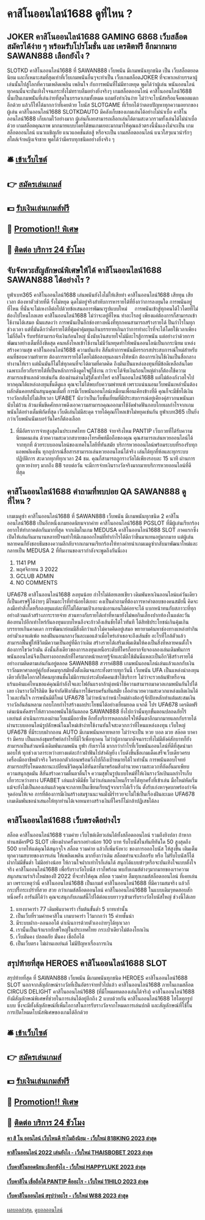 # คาสิโนออนไลน์1688 ดูที่ไหน ?
## JOKER คาสิโนออนไลน์1688 GAMING 6868 เว็บสล็อต สมัครได้ง่าย ๆ พร้อมรับโปรโมชั่น และ เครดิตฟรี อีกมากมาย SAWAN888 เลือกยังไง ?
SLOTKD คาสิโนออนไลน์1688 ที่ SAWAN888 เว็บพนัน มีเกมพนันทุกชนิด เป็น เว็บสล็อตยอดนิยม และก็เหมาะสมที่สุดเท่าที่เว็บเกมพนันอื่นๆจะทำเป็น เว็บเกมสล็อตJOKER ที่จะพาเหล่าบรรดาผู้เล่นนั้นไปสู่โลกที่ความเพลิดเพลิน เพลินใจ กับการพนันที่ไม่มีทางหยุด พูดได้ว่าผู้เล่น พนันออนไลน์ ทุกคนนั้นจะบันเทิงใจจนกระทั่งไม่ทราบลืมอย่างยิ่งจริงๆ เกมสล็อตออนไลน์ คาสิโนออนไลน์1688 นั้นเป็นเกมพน่ันที่เล่นง่ายที่สุดในบรรดาเกมทั้งหมด แถมยังทำเงินง่าย ไม่ว่าจะโบนัสหรือแจ็คพอตแตกอีกด้วย แล้วก็ให้ได้มากกว่าที่เคยด้วย โบนัส SLOTGAME ที่เรียกได้ว่าตอบปัญหาทุกความอยากของผู้เล่น คาสิโนออนไลน์1688 SLOTKDAUTO มีคลังเก็บของเกมเล่นได้อย่างไม่น่าเบื่อ คาสิโนออนไลน์1688 เก็บเกมไว้อย่างมาก ผู้เล่นก็เลยสามารถเลือกเล่นได้ตามสะดวกรวมทั้งเล่นได้ไม่น่าเบื่อด้วย เกมสล็อตคุณภาพ มากมายแบบโดยได้ขนเกมเยอะมากมาให้คุณแล้วตรงนี้นั่นเองไม่จะเป็น เกมสล็อตออนไลน์ แนวเผชิญภัย แนวแอคชั่นต่อสู้ หรือจะเป็น เกมสล็อตออนไลน์ แนวใสๆแนวน่ารักๆสไตล์เจ้าหญิงเจ้าชาย พูดได้ว่ามีครบทุกชนิดอย่างยิ่งจริง ๆ

## 🛎 [เข้าเว็บไซต์](https://bit.ly/3SdLNi2)
## 👉 [สมัครเล่นเกมส์](https://bit.ly/3SdLNi2)
## 💵 [รับเงินเล่นเกมส์ฟรี](https://bit.ly/3dyRKHj)
## 👑 [Promotion!! พิเศษ](https://bit.ly/3dyRKHj)
## 📱 [ติดต่อ บริการ 24 ชัวโมง](https://bit.ly/3dyRKHj)

## จับจังหวะสัญลักษณ์พิเศษให้ได้ คาสิโนออนไลน์1688 SAWAN888 ได้อย่างไร ?
ยูฟ่าเบท365 คาสิโนออนไลน์1688 เล่นพนันยังไงไม่ให้เสียท่า คาสิโนออนไลน์1688 เสียทุน เสียเวลา ต้องหาตัวช่วยที่ดี รั้งไม่หยุด ฉุดไม่อยู่จริงสำหับการหารายได้ที่ยิ่งกว่าการลงทุนใด การพนันอยู่ที่ไหน ที่นั่นจะไม่เหงาอีต่อไปด้วยข้อเสนอการพัฒนารูปแบบใหม่     การพนันเข้าสู่ทุกคนได้ไวโดยที่ไม่ต้องไปไหนไกลเลย คาสิโนออนไลน์1688 ไม่ว่าจะอยู่ที่ไหน ทำอะไรอยู่ เพียงแค่ต้องการก็สามารถเข้าใช้งานได้เสมอ นั่นแสดงว่า การพนันเป็นอีกช่องทางหนึ่งที่ทุกกคนสามารถสร้างรายได้ ปั่นกำไรในทุกช่วงเวลา แต่ที่มันดีกว่าคือรายได้ที่คุ้มค่าคุ้มทุนเกินบรรยายเกินกว่าการทำอะไรที่จะได้โดยใช้เวลาเพียงไม่กี่อึดใจ รับทรัย์สามารถจับเงินก้อนใหญ่ นั่งนับเงินสบายใจไม่มีอะไรสู้การพนัน แต่อย่างว่าด้วยการพัฒนาอย่างเต็มที่ถึงขีดสุด คนหลั่งไหลเข้าใช้งานไม่มีวันหยุดทำให้พนันออนไลน์เป็นกกระนิยม แหล่งสร้างความสุข คาสิโนออนไลน์1688 ความบันเทิง สีสันห้าการพนันมีอรรถรสประสบการณ์ใหม่สำหรับคนที่ชอบความท้าทาย ต้องการหารายได้โดยไม่ต้อลงทุนลงแรงให้หนัก ต้องการเงินใช้เงินเป็นสื่อกลางทำงานให้เรา แต่นั่นมันก็ไม่ใช่ทุกคนที่จะได้ตามที่คาดคิด ถึงมันเป็นแหล่งลงทุนที่มีข้อดีเหลือล้นโดยเฉพาะเกี่ยวกับรายได้ที่เป็นหลักการดึงดูดใจผู้ใช้งาน กว่าจะได้จับเงินก้อนใหญ่ต่างก็ต้องใช้ความสามารถเข้าแลกด้วยเช่นกัน ต้องผ่านด่านไม่รู้ตั้งเท่าไหร่ คาสิโนออนไลน์1688 แต่ไม่ต้องกังวลใจไปหากคุณได้แหล่งลงทุนชั้นดีดูแล คุณจะไม่ได้พบกับความพ่ายแพ้ เพราะแน่นนอนเว็บพนันเหล่านั้นต้องผลักดันคอยสนันสนุนคุณเต็มที่ การมีเว็บพนันออนไลน์เหมือนเพื่อนเคียงข้างที่ดี คุณก็จะมีชัยได้เงินรางวัลกลับไปไม่เสียเวลา UFABET นับว่าเป็นเว็บชั้นเยี่ยมที่มีประสบการณ์อยู่เคียงคุ่สาวกนพนันมานับไม่ถ้วน ล้วนเพิ่มขีดศักยภาพดึงเอาความสามารถคุณออกมาใช้งัดฟาดฟันกอบโกยผลกำไรจากเกมพนันได้อย่างเต็มพิกัดที่สุด เว็บดีเล่นไม่มีสะดุด รายได้คุณก็ไหลเข้าไม่หยุดเช่นกัน ยูฟ่าเบท365 เป็นยิ่งกว่าเว็บพนันนัมเบอร์วันใครก็ต้องเลือก
1. ที่มีอัตราการจ่ายสูงสุดในประเทศไทย CAT888 จ่ายจริงไหม PANTIP เว็บกวยที่ได้รับความนิยมคนเล่น ด้วยความสะดวกสบายของโทรศัพท์มือถือของคุณ คุณสามารถเล่นหวยออนไลน์ได้จากทุกที่ ด้วยระบบออนไลน์ของเทคโนโลยีที่ทันสมัย บริการหวยออนไลน์พร้อมระบบที่รองรับทุกแอพพลิเคชั่น ทุกอุปกรณ์สื่อสารสามารถเล่นหวยออนไลน์ได้จริง เล่นได้ทุกยี่ห้อและทุกระบบปฏิบัติการ สะดวกทุกที่ทุกเวลา 24 ชม. คุณก็สามารถถูกรางวัลได้เพียงรอบละ 15 นาที ผ่านการถูกหวยง่ายๆ มากถึง 88 รอบต่อวัน จะมีการจ่ายเงินรางวัลจริงมากมายบริการหวยออนไลน์ที่ดีที่สุด

## คาสิโนออนไลน์1688 คําถามที่พบบ่อย QA SAWAN888 ดูที่ไหน ?
เกมเมดูซ่า คาสิโนออนไลน์1688 ที่ SAWAN888 เว็บพนัน มีเกมพนันทุกชนิด 2 คาสิโนออนไลน์1688 เป็นอีกหนึ่งเกมยอดนิยมจากค่าย คาสิโนออนไลน์1688 PGSLOT ที่มีผู้เล่นเรียกร้องอยากให้ทำภาคต่อกันมากที่สุด จากเดิมในเกม MEDUSA คาสิโนออนไลน์1688 SLOT ภาคแรกซึ่งเปิดให้เล่นกันมานานหลายปีจนทำให้มีเกมออกใหม่ที่ทำกำไรได้ดีกว่าขึ้นมาแทนอยู่มากมาย แต่ผู้เล่นหลายคนก็ยังชอบธีมของความลึกลับจากเกมจนเรียกร้องให้ทางค่ายนำเกมเมดูซ่ากลับมาพัฒนาใหม่และกลายเป็น MEDUSA 2 ที่ทีมงานของเรากำลังจะพูดถึงกันนี่เอง
1. 1141 PM
2. พฤศจิกายน 3 2022
3. GCLUB ADMIN
4. NO COMMENTS

UFA678 คาสิโนออนไลน์1688 ลงทุนน้อย กำไรไม่ด้อยเลยเชียว เดิมพันหาเงินออนไลน์แค่วันเดียวก็เป็นเศรษฐีได้ง่ายๆ มีไหมอะไรที่ทำน้อยได้เยอะ คงเป็นคำถามที่ต้องการหาคำตอบของคนสมัยนี้ คิดจะลงมือทำสิ่งใดหรือลงทุนแต่ละที่ก็ไม่ได้ตามเป้าเอาแน่เอานอนไม่ค่อยจะได้ แบกหน้าทนกับสภาวะที่ทุกอย่างล้วนแล้วสร้างภาระรายจ่าย สวนทางกับรายได้เท่าที่หามายังไม่พอกินเลี้ยงปากท้องในแต่ละวัน ต้องทนไปอีกเท่าไหร่กันลงทุนแบบไหนถึงจะก้าวถึงเส้นชัยได้ไวทันที ได้สิทธิประโยชน์เกินคุ้มเกินบรรยายเกินคาดเดา การพัฒนาย่อมมีสิ่งดีกว่าแล้วไม่คาดคิดอยู่เสมอ พยายามค้นหาช่องทางแหล่งทำกินอย่ามัวเอาแต่เพ้อ หลงฝันนอนกลางวันละเมอแล้วเมื่อไหร่เล่าเธอจะถึงเส้นชัย อะไรที่ใกล้ตัวแล้วสามารถฟื้นฟูให้ชีวิตมีความเป็นอยู่ที่ดีกว่าเดิม สร้างรายได้เสริมเพิ่มเติมให้คงเป็นสิ่งที่หลายคนตั้งใจต้องการไขว่คว้ามัน ดังนั้นสิ่งเดียวของการลงทุนเหนือระดับที่ใครก็อยากจับจองลองเล่นเดิมพันการพนันออนไลน์จึงเป็นทางออกหลักที่ใครมากหน้าหลายรู้จักและมักใช้มันนี่แหละเป็นอีกวิธีสร้างรายได้อย่างงามติดตามเล่นกันอยู่ตลอด SAWAN888 สวรรค์888 เกมพนันออนไลน์เล่นแล้วแลกกับเงินราวัลมหาศาลอยู่คู่กับสังคมทุกสมัยตั้งตั้งเดิมจนกระทั่งตราบทุกวันนี้ เว็บพนัน UFA เป็นแหล่งน่าลงทุนเดียวที่เปิดโอกาสให้คนทุกชนชั้นไม่มีการแบ่งระดับคัดคนเข้าใช้บริการ ไม่ว่าจะรวยล้นฟ้าหรือจนแร้นแค้นแค่ไหนขอแค่คุณมีกำลังใจและไฟอันแรงกล้ามุ่งหน้าใช้ความสามารถมาดวลเกมพนันกันไปได้เลย เงินรางวัลไร้ลิมิต ขีดจำกัดฟังก์ชันการใช้ครบครันทันสมัย เอื้ออำนวยความสะดวกแหล่งผลิตเงินได้ไวและทันใจ การพนันมิติใหม่ UFA678 ไม่ว่าหน้าเก่าหน้าใหม่ต่างต้องรู้จักปักหลักทำแต้มสะสมเงินรางวัลอันล้นหลาม กอบโกยกำไรสร้างผลประโยชน์ได้อย่างเยี่ยมยอด แจกดี โปร UFA678 เครดิตฟรี เด่นเน้นคัดสรรให้สาวกคอพนันใช้กันตลอด SAWAN888 ยิ่งไปกว่านั้นทุกขั้นตอนปลอดภัยไร้เอเย่นต์ ดำเนินการเองผ่านเว็บแม่มืออาชีพ อีกทั้งบริการหลอกล่อใจให้ตื่นตาอีกมากมายแลกกับรายได้ผ่านระบบออนไลน์รูปลักษณ์โฉมใหม่เข้าง่ายใช้งานทันใจสะดวกกว่าที่ไหนแหล่งลงทุน เว็บใหญ่ UFA678 ที่มีระบบฝากถอน AUTO มีเกมพนันหลายหลาย ไม่ว่าจะเป็น หวย บอล มวย สล๊อต บาคาร่า มีครบ เป็นแหล่งขุมทรัพย์ลกำไรที่มีไว้เพื่อทุกคน ไม่ว่าผู้ลากมากดีจนกระทั่งไม่มีตังค์สักบาทก็ยังสามารถเป็นส่วนหนึ่งเดิมพันเกมพนัน ยูฟ่า กับเราได้ มากกว่ากำไรที่เว็บพนันออนไลน์ที่ดีที่สุดนำมามอบให้ ทุกช่วงเวลาระหว่างทางแต่ละก้าวฝ่าฟันไปสำคัญยิ่ง เว็บดังขึ้นชื่อเกมเด็ดเสร็จเว็บเดียวครบเครื่องมืออาชีพตัวจริง ใครออกตัวก่อนพร้อมวิ่งไปก็ถึงเป้าหมายได้ไวเท่านั้น การพนันตอบโจทย์สามารถปรับโหมดสถานะเปลี่ยนชีวิตคุณได้ทันตาที่มาพร้อมสิ่งอำนวยความสะดวกที่อัดอั้นมาเพียบความสนุกสุดมัน สีสันสร้างความตื่นตาตื่นใจ ความสุขในรูปแบบใหม่ที่ให้เงินรางวัลเป้นผลกำไรเก็บเกี่ยวระหว่างทาง UFABET เล่นแล้วดีมีชัย ไม่ว่าเล่นตอนไหนก็รวยได้ทุกครั้งที่เข้าเล่น มือใหม่หัดเริ่มแม้จะยังไม่เป็นลองเล่นแล้วคุณจะกลายเป็นเซียนเรียนรู้จากเราได้เร็ววัน ตั้งรับเก่งหาจุดบกพร่องกำจัดจุดอ่อนให้เจอ การที่ต้องการมีเงินสร้างสมฐานนะจนมั่งมีร่ำรวยจะไม่ใช่เป็นเรื่องฝันละเมอ UFA678 เกมเดิมพันขอนำเสนอให้ทุกท่านได้เจอหนทางสร้างเงินที่ใครก็ไม่กล้าปฏิเสธได้ลง

## คาสิโนออนไลน์1688 เว็บตรงดีอย่างไร
สล็อต คาสิโนออนไลน์1688 รวมค่าย เว็บไซต์เดียวเล่นได้ทั้งสล็อตออนไลน์ รวมถึงยิงปลา ถ้าหากท่านสมัครPG SLOT เพียงฝากครั้งแรกอย่างน้อย 100 บาท รับโบนัสในทันทีทันใด 50 สูงสุดถึง 500 บาทให้แด่คุณได้สนุกจุใจ สล็อต รวมค่าย แล้วก็เพิ่มจังหวะ ของการออกโบนัส ให้สูงขึ้น เติมเต็มทุกความสบายของการเล่น ให้เพลิดเพลิน มากยิ่งกว่าเดิม สล็อตท่านจะเลือกรับ หรือ ไม่รับโบนัสก็ได้ ฝากไม่มีขั้นต่ำ ไม่มีอย่างน้อย ให้กวนใจฝากเท่าไรก็เล่นได้ สนุกได้แบบขำๆหรือจะบันเทิงใจแบบตั้งใจจริง คาสิโนออนไลน์1688 เพื่อรับรางวัลโบนัส เราก็พร้อม พบกับเกมส์ต่างๆมากมายของเราความสนุกสนานร่าเริงใหม่ของปี 2022 ที่จะทำให้คุณ สล็อต รวมค่าย ลืมทุกเกมส์สล็อตออนไลน์ ที่เคยเล่นมา เพราะเหตุว่านี่ คาสิโนออนไลน์1688 เป็นเกมส์ คาสิโนออนไลน์1688 ที่มีความสมจริง แล้วก็กระปรี้กระเปร่าที่สวย สวย กว่าเกมส์สล็อตออนไลน์ คาสิโนออนไลน์1688 ในแบบเดิมๆทดสอบสักหนึ่งครั้ง การันตีได้ว่า คุณจะสนุกกับเกมส์นี้ไปได้ต่อแบบยาวๆเข้ามารับรางวัลโบนัสใหญ่ ช่วงนี้ได้เลย
1. แทงบาคาร่า 77 เดิมพันบาคาร่า เริ่มต้นขั้นต่ำ 5 บาทเท่านั้น
2. เป็นเว็บที่รวมค่ายคาสิโน เกมบาคาร่า ไว้มากกว่า 15 ค่ายชั้นนำ
3. มีระบบฝาก-ถอนออโต้ ดำเนินการด้วยตัวเองง่ายๆได้ทุกเวลา
4. เรานั้นเป็นเจ้าแรกยักษ์ใหญ่ในประเทศไทย กระเป๋าเดียวไม่ต้องโยกเงิน
5. เว็บมั่นคง ปลอดภัย มั่นคง เชื่อถือได้
6. เป็นเว็บตรง ไม่ผ่านเอเย่นต์ ไม่มีปัญหาเรื่องการเงิน

## สรุปท้ายที่สุด HEROES คาสิโนออนไลน์1688 SLOT
สรุปท้ายที่สุด ที่ SAWAN888 เว็บพนัน มีเกมพนันทุกชนิด HEROES คาสิโนออนไลน์1688 SLOT นอกจากสัญลักษณ์รางวัลที่เป็นอัตราจ่ายทั่วไปแล้ว คาสิโนออนไลน์1688 ภายในเกมสล็อต CIRCUS DELIGHT คาสิโนออนไลน์1688 (ที่มีโหมดทดลองเล่นได้จริง) คาสิโนออนไลน์1688 ยังมีสัญลักษณ์พิเศษที่ช่วยในการเล่นได้อยู่อีกถึง 2 แบบด้วยกัน คาสิโนออนไลน์1688 ไฮโลทุกรูปแบบ ซึ่งจะมีทั้งสัญลักษณ์ที่เพิ่มโอกาสในการรับรางวัลจากโหมดการเล่นปกติ และสัญลักษณ์ที่ใช้ในการเปิดโหมดโบนัสพิเศษของเกมได้อีกด้วย

## 🛎 [เข้าเว็บไซต์](https://bit.ly/3SdLNi2)
## 👉 [สมัครเล่นเกมส์](https://bit.ly/3SdLNi2)
## 💵 [รับเงินเล่นเกมส์ฟรี](https://bit.ly/3dyRKHj)
## 👑 [Promotion!! พิเศษ](https://bit.ly/3dyRKHj)
## 📱 [ติดต่อ บริการ 24 ชัวโมง](https://bit.ly/3dyRKHj)

#### [คา สิ โน ออนไลน์ เว็บไหนดี ทำไมถึงนิยม - เว็บใหม่ 818KING 2023 ล่าสุด](https://atom.io/themes/คา%20สิ%20โน%20ออนไลน์%20เว็บไหนดี%20ทำไมถึงนิยม%20-%20เว็บใหม่%20818king%202023%20ล่าสุด)
#### [คาสิโนออนไลน์ 2022 เล่นยังไง - เว็บใหม่ THAISBOBET 2023 ล่าสุด](https://atom.io/themes/คาสิโนออนไลน์%202022%20เล่นยังไง%20-%20เว็บใหม่%20thaisbobet%202023%20ล่าสุด)
#### [เว็บคาสิโนยอดนิยม เลือกยังไง - เว็บใหม่ HAPPYLUKE 2023 ล่าสุด](https://atom.io/themes/เว็บคาสิโนยอดนิยม%20เลือกยังไง%20-%20เว็บใหม่%20happyluke%202023%20ล่าสุด)
#### [เว็บคาสิโน เชื่อถือได้ PANTIP คืออะไร - เว็บใหม่ 11HILO 2023 ล่าสุด](https://atom.io/themes/เว็บคาสิโน%20เชื่อถือได้%20pantip%20คืออะไร%20-%20เว็บใหม่%2011hilo%202023%20ล่าสุด)
#### [เว็บคาสิโนออนไลน์ สรุปว่าอะไร - เว็บใหม่ W88 2023 ล่าสุด](https://atom.io/themes/เว็บคาสิโนออนไลน์%20สรุปว่าอะไร%20-%20เว็บใหม่%20w88%202023%20ล่าสุด)

[ผลบอลล่าสุด](https://siamsport.tv "ผลบอลล่าสุด"), [ดูบอลออนไลน์](https://siamsport.tv/ดูบอลสด "ดูบอลออนไลน์")